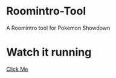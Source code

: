 # Roomintro-Tool
A Roomintro tool for Pokemon Showdown

# Watch it running
[Click Me](https://rawgit.com/KewlStatics/Roomintro-Tool/gh-pages/index.html) 
